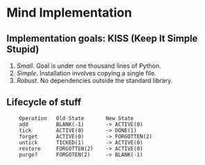 # Mind Implementation

## Implementation goals: KISS (Keep It Simple Stupid)
1. *Small*. Goal is under one thousand lines of Python.
2. *Simple*. Installation involves copying a single file.
3. *Robust*. No dependencies outside the standard library.
 
## Lifecycle of stuff

```
    Operation   Old State       New State
    add         BLANK(-1)       -> ACTIVE(0)
    tick        ACTIVE(0)       -> DONE(1)
    forget      ACTIVE(0)       -> FORGOTTEN(2)
    untick      TICKED(1)       -> ACTIVE(0)
    restore     FORGOTTEN(2)    -> ACTIVE(0)
    purge?      FORGOTEN(2)     -> BLANK(-1)
```
